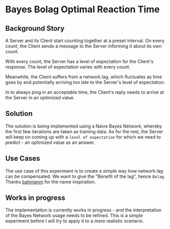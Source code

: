 Bayes Bolag Optimal Reaction Time
==================================

## Background Story

A Server and its Client start counting together at a preset interval. On every count, the Client sends a message to the Server informing it about its own count.

With every count, the Server has a level of expectation for the Client's response. The level of expectation varies with every count.

Meanwhile, the Client suffers from a network lag, which fluctuates as time goes by and potentially arriving too late to the Server's level of expectation.

In to always ping in an acceptable time, the Client's reply needs to arrive at the Server in an optimized value.

## Solution

The solution is being implemented using a Naive Bayes Network, whereby the first few iterations are taken as training data. As for the rest, the Server will keep on coming up with a ``level of expectation`` for which we need to predict - an optimized value as an answer.

## Use Cases

The use case of this experiment is to create a simple way how network lag can be compensated. We want to give the "Benefit of the lag", hence ``Bolag``. Thanks [bahmanm](https://github.com/bahmanm) for the name inspiration.

## Works in progress

The implementation is currently works in progress - and the interpretation of the Bayes Network usage needs to be refined. This is a simple experiment before I will try to apply it to a more realistic scenario.